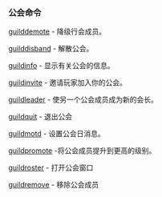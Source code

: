 ### 公会命令

[guilddemote](https://wow.gamepedia.com/MACRO_guilddemote) - 降级行会成员。

[guilddisband](https://wow.gamepedia.com/MACRO_guilddisband) - 解散公会。

[guildinfo](https://wow.gamepedia.com/MACRO_guildinfo) - 显示有关公会的信息。

[guildinvite](https://wow.gamepedia.com/MACRO_guildinvite) - 邀请玩家加入你的公会。

[guildleader](https://wow.gamepedia.com/MACRO_guildleader) - 使另一个公会成员成为新的会长。

[guildquit](https://wow.gamepedia.com/MACRO_guildquit) - 退出公会

[guildmotd](https://wow.gamepedia.com/MACRO_guildmotd) - 设置公会日消息。

[guildpromote](https://wow.gamepedia.com/MACRO_guildpromote) -将公会成员提升到更高的级别。

[guildroster](https://wow.gamepedia.com/MACRO_guildroster) - 打开公会窗口

[guildremove](https://wow.gamepedia.com/MACRO_guildremove) - 移除公会成员



